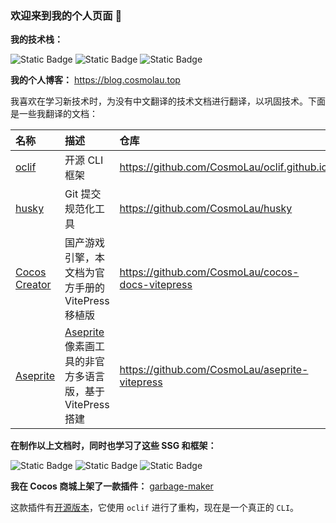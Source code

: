 <!--### Hi there 👋-->
### 欢迎来到我的个人页面 👋

**我的技术栈：**

![Static Badge](https://img.shields.io/badge/Cocos_Creator-blue?style=for-the-badge&logo=cocos&logoColor=black&color=%2355C2E1&link=https%3A%2F%2Fwww.cocos.com%2F)
![Static Badge](https://img.shields.io/badge/typescript-write?style=for-the-badge&logo=typescript&logoColor=white&color=%233178C6)
![Static Badge](https://img.shields.io/badge/javascript-white?style=for-the-badge&logo=javascript&logoColor=white&color=%23F7DF1E)

**我的个人博客：** https://blog.cosmolau.top

我喜欢在学习新技术时，为没有中文翻译的技术文档进行翻译，以巩固技术。下面是一些我翻译的文档：

| 名称                                                 | 描述               |仓库|
| :--------------------------------------------------- | :----------------- |:-|
| [oclif](https://www.cosmolau.top/docs/oclif/zh/) | 开源 CLI 框架      |https://github.com/CosmoLau/oclif.github.io|
| [husky](https://www.cosmolau.top/husky/zh/) | Git 提交规范化工具 |https://github.com/CosmoLau/husky|
| [Cocos Creator](https://cocos.cosmolau.top/)    | 国产游戏引擎，本文档为官方手册的 VitePress 移植版       |https://github.com/CosmoLau/cocos-docs-vitepress|
| [Aseprite](https://aseprite.cosmolau.top/) | [Aseprite](https://www.aseprite.org/) 像素画工具的非官方多语言版，基于 VitePress 搭建 | https://github.com/CosmoLau/aseprite-vitepress |

**在制作以上文档时，同时也学习了这些 SSG 和框架：**

![Static Badge](https://img.shields.io/badge/hexo-white?style=for-the-badge&logo=hexo&logoColor=white&color=%230E83CD)
![Static Badge](https://img.shields.io/badge/vitepress-white?style=for-the-badge&logo=vitepress&logoColor=white&color=%235C73E7)
![Static Badge](https://img.shields.io/badge/docusaurus-white?style=for-the-badge&logo=docusaurus&logoColor=white&color=%233ECC5F)

**我在 Cocos 商城上架了一款插件：** [garbage-maker](https://store.cocos.com/app/detail/4989)

这款插件有[开源版本](https://github.com/CosmoLau/garbage-maker)，它使用 `oclif` 进行了重构，现在是一个真正的 `CLI`。

<!--
**CosmoLau/CosmoLau** is a ✨ _special_ ✨ repository because its `README.md` (this file) appears on your GitHub profile.

Here are some ideas to get you started:

- 🔭 I’m currently working on ...
- 🌱 I’m currently learning ...
- 👯 I’m looking to collaborate on ...
- 🤔 I’m looking for help with ...
- 💬 Ask me about ...
- 📫 How to reach me: ...
- 😄 Pronouns: ...
- ⚡ Fun fact: ...
-->
